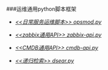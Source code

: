 ###运维通用python脚本框架

* [*<<日常服务运维脚本>> opsmod.py*](https://github.com/honglongwei/python-scripts/blob/master/opsmod.py)

* [*<<zabbix通用API>> zabbix-api.py*](https://github.com/honglongwei/python-scripts/blob/master/zabbix-api.py)


* [*<<CMDB通用API>> cmdb-api.py*](https://github.com/honglongwei/python-scripts/blob/master/cmdb-api.py)


* [*<<递归检索>> dsear.py*](https://github.com/honglongwei/python-scripts/blob/master/dsear.py)
